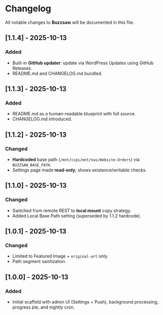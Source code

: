 # Changelog

All notable changes to **Buzzsaw** will be documented in this file.

## [1.1.4] - 2025-10-13
### Added
- Built-in **GitHub updater**: update via WordPress Updates using GitHub Releases.
- README.md and CHANGELOG.md bundled.

## [1.1.3] - 2025-10-13
### Added
- README.md as a human-readable blueprint with full source.
- CHANGELOG.md introduced.

## [1.1.2] - 2025-10-13
### Changed
- **Hardcoded** base path (`/mnt/ccpi/mnt/nas/Website-Orders`) via `BUZZSAW_BASE_PATH`.
- Settings page made **read-only**; shows existence/writable checks.

## [1.1.0] - 2025-10-13
### Changed
- Switched from remote REST to **local mount** copy strategy.
- Added Local Base Path setting (superseded by 1.1.2 hardcode).

## [1.0.1] - 2025-10-13
### Changed
- Limited to Featured Image + `original-art` only.
- Path segment sanitization.

## [1.0.0] - 2025-10-13
### Added
- Initial scaffold with admin UI (Settings + Push), background processing, progress pie, and nightly cron.
